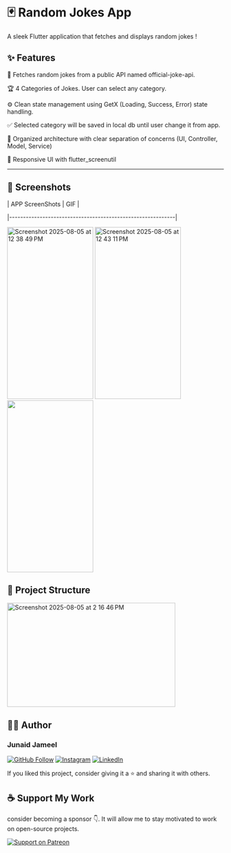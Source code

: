 # 🃏 Random Jokes App

A sleek Flutter application that fetches and displays random jokes !

## ✨ Features

🔁 Fetches random jokes from a public API named official-joke-api.

🏆 4 Categories of Jokes. User can select any category.

⚙️ Clean state management using GetX (Loading, Success, Error) state handling.

✅ Selected category will be saved in local db until user change it from app.

🧪 Organized architecture with clear separation of concerns (UI, Controller, Model, Service)

📱 Responsive UI with flutter_screenutil




---

## 📸 Screenshots

| APP ScreenShots | GIF |

|------------------------------------------------------------|

<img width="200" height="400" alt="Screenshot 2025-08-05 at 12 38 49 PM" src="https://github.com/user-attachments/assets/17d1c446-f0f4-485d-93d9-e2740f81b727" />

<img width="200" height="400" alt="Screenshot 2025-08-05 at 12 43 11 PM" src="https://github.com/user-attachments/assets/f4b40fe2-1322-492a-ba53-3b4aed84afa1" />

<img width="200" height="400" src="https://github.com/user-attachments/assets/3a4af9ff-15cb-4c35-adf9-d53a5851b4df" />



## 🧱 Project Structure
<img width="391" height="242" alt="Screenshot 2025-08-05 at 2 16 46 PM" src="https://github.com/user-attachments/assets/7ab27675-2e81-4558-b785-1f56e755fbbd" />



## 🧑‍💻 Author

### Junaid Jameel

<p align="left">
  <a href="https://github.com/JunaidJameel"><img src="https://img.shields.io/badge/GitHub-Follow-blue?logo=github" alt="GitHub Follow"/></a>
  <a href="https://www.instagram.com/junaid_jamel/?igsh=YW44MGk4OHQ5M2Mx"><img src="https://img.shields.io/badge/Instagram-Follow-e4405f?logo=instagram" alt="Instagram"/></a>

  <a href="https://www.linkedin.com/in/junaid-jameel-6298bb26b/">
  <img src="https://img.shields.io/badge/LinkedIn-Connect-0077B5?logo=linkedin" alt="LinkedIn"/>
</a>

</p>

If you liked this project, consider giving it a ⭐ and sharing it with others.

## ☕ Support My Work

consider becoming a sponsor 👇. It will allow me to stay motivated to work on open-source projects.

<p align="left">
  <a href="https://patreon.com/JunaidJameel" target="_blank">
    <img src="https://img.shields.io/badge/Patreon-Support-red?logo=patreon" alt="Support on Patreon"/>
  </a>
</p>

